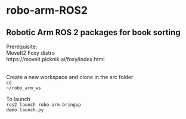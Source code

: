 # robo-arm-ROS2
<h2>Robotic Arm ROS 2 packages for book sorting</h2>
  <body>
    Prerequisite:<br>
    MoveIt2 Foxy distro<br>
    https://moveit.picknik.ai/foxy/index.html<br><br>
    
  Create a new workspace and clone in the src folder<br>
    <code>cd ~/robo_arm_ws</code>
    <br>

  To launch<br>
    <code>ros2 launch robo-arm-bringup demo.launch.py</code><br>
  </body>

